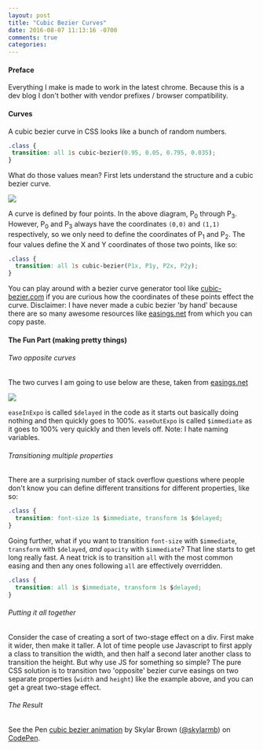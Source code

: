 ```yaml
---
layout: post
title: "Cubic Bezier Curves"
date: 2016-08-07 11:13:16 -0700
comments: true
categories: 
---
```


#### Preface

Everything I make is made to work in the latest chrome. Because this is a dev blog I don't bother with vendor prefixes / browser compatibility.

#### Curves

A cubic bezier curve in CSS looks like a bunch of random numbers. 

~~~ css
.class {	
 transition: all 1s cubic-bezier(0.95, 0.05, 0.795, 0.035);
}
~~~

What do those values mean? First lets understand the structure and a cubic bezier curve. 

![](http://callmenick.com/files/2016-04/bezier.png) 

A curve is defined by four points. In the above diagram, P<sub>0</sub> through P<sub>3</sub>. However, P<sub>0</sub> and P<sub>3</sub> always have the coordinates `(0,0)` and `(1,1)` respectively, so we only need to define the coordinates of P<sub>1</sub> and P<sub>2</sub>. The four values define the X and Y coordinates of those two points, like so:

~~~ css
.class {
  transition: all 1s cubic-bezier(P1x, P1y, P2x, P2y);
}
~~~

You can play around with a bezier curve generator tool like [cubic-bezier.com](http://cubic-bezier.com/) if you are curious how the coordinates of these points effect the curve. Disclaimer: I have never made a cubic bezier 'by hand' because there are so many awesome resources like [easings.net](http://easings.net) from which you can copy paste. 


#### The Fun Part (making pretty things)

###### Two opposite curves
The two curves I am going to use below are these, taken from [easings.net](http://easings.net)

![](http://i.imgur.com/CLiT6g7.png)

`easeInExpo` is called `$delayed` in the code as it starts out basically doing nothing and then quickly goes to 100%. `easeOutExpo` is called `$immediate` as it goes to 100% very quickly and then levels off. Note: I hate naming variables.

###### Transitioning multiple properties

There are a surprising number of stack overflow questions where people don't know you can define different transitions for different properties, like so:

~~~ css
.class {
  transition: font-size 1s $immediate, transform 1s $delayed;
}
~~~

Going further, what if you want to transition `font-size` with `$immediate`, `transform` with `$delayed`, *and* `opacity` with `$immediate`? That line starts to get long really fast. A neat trick is to transition `all` with the most common easing and then any ones following `all` are effectively overridden.

~~~ css
.class {
  transition: all 1s $immediate, transform 1s $delayed;
}
~~~

###### Putting it all together

Consider the case of creating a sort of two-stage effect on a div. First make it wider, then make it taller. A lot of time people use Javascript to first apply a class to transition the width, and then half a second later another class to transition the height. But why use JS for something so simple? The pure CSS solution is to transition two 'opposite' bezier curve easings on two separate properties (`width` and `height`) like the example above, and you can get a great two-stage effect. 

###### The Result
<p data-height="500" data-theme-id="0" data-slug-hash="qNJZZO" data-default-tab="css,result" data-user="skylarmb" data-embed-version="2" class="codepen">See the Pen <a href="http://codepen.io/skylarmb/pen/qNJZZO/">cubic bezier animation</a> by Skylar Brown (<a href="http://codepen.io/skylarmb">@skylarmb</a>) on <a href="http://codepen.io">CodePen</a>.</p>
<script async src="//assets.codepen.io/assets/embed/ei.js"></script>

